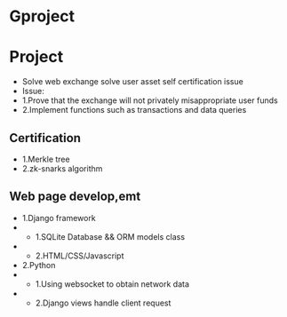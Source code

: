 # Gproject
# Project 
- Solve web exchange solve user asset self certification issue 
- Issue:
-   1.Prove that the exchange will not privately misappropriate user funds
-   2.Implement functions such as transactions and data queries

## Certification
- 1.Merkle tree
- 2.zk-snarks algorithm

## Web page develop,emt
- 1.Django framework
- - 1.SQLite Database && ORM models class
- - 2.HTML/CSS/Javascript
- 2.Python
- - 1.Using websocket to obtain network data
- - 2.Django views handle client request
